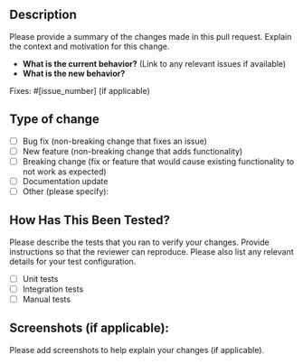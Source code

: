 ## Description

Please provide a summary of the changes made in this pull request. Explain the context and motivation for this change.

- **What is the current behavior?** (Link to any relevant issues if available)
- **What is the new behavior?**

Fixes: #[issue_number] (if applicable)

## Type of change

<!-- Please check the one that applies to this PR using "x". -->

- [ ] Bug fix (non-breaking change that fixes an issue)
- [ ] New feature (non-breaking change that adds functionality)
- [ ] Breaking change (fix or feature that would cause existing functionality to not work as expected)
- [ ] Documentation update
- [ ] Other (please specify):

## How Has This Been Tested?

Please describe the tests that you ran to verify your changes. Provide instructions so that the reviewer can reproduce. Please also list any relevant details for your test configuration.

- [ ] Unit tests
- [ ] Integration tests
- [ ] Manual tests

## Screenshots (if applicable):

Please add screenshots to help explain your changes (if applicable).

